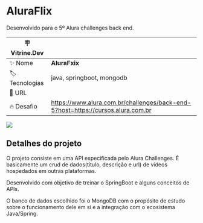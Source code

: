 # AluraFlix

Desenvolvido para o 5º Alura challenges back end.

| :placard: Vitrine.Dev |     |
| -------------  | --- |
| :sparkles: Nome        | **AluraFxix**
| :label: Tecnologias | java, springboot, mongodb
| :rocket: URL         | 
| :fire: Desafio     | https://www.alura.com.br/challenges/back-end-5?host=https://cursos.alura.com.br

<!-- Inserir imagem com a #vitrinedev ao final do link -->
![](https://cdn.icon-icons.com/icons2/2699/PNG/512/java_logo_icon_168609.png#vitrinedev)

## Detalhes do projeto

O projeto consiste em uma API especificada pelo Alura Challenges. É basicamente um crud de dados(título, descrição e url) de vídeos hospedados em outras plataformas.

Desenvolvido com objetivo de treinar o SpringBoot e alguns conceitos de APIs.

O banco de dados escolhido foi o MongoDB com o propósito de estudo sobre o funcionamento dele em si e a integração com o ecosistema Java/Spring.
